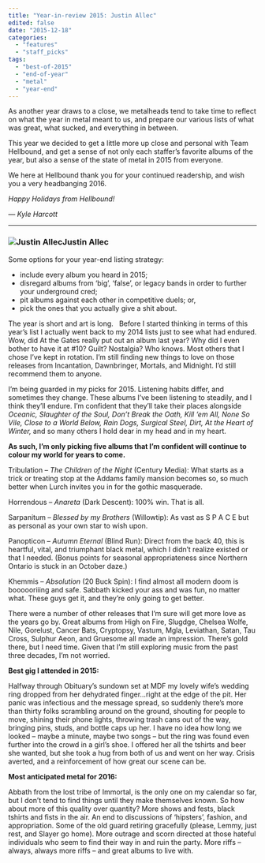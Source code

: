 ```yaml
---
title: "Year-in-review 2015: Justin Allec"
edited: false
date: "2015-12-18"
categories:
  - "features"
  - "staff_picks"
tags:
  - "best-of-2015"
  - "end-of-year"
  - "metal"
  - "year-end"
---
```


As another year draws to a close, we metalheads tend to take time to reflect on what the year in metal meant to us, and prepare our various lists of what was great, what sucked, and everything in between.

This year we decided to get a little more up close and personal with Team Hellbound, and get a sense of not only each staffer’s favorite albums of the year, but also a sense of the state of metal in 2015 from everyone.

We here at Hellbound thank you for your continued readership, and wish you a very headbanging 2016.

_Happy Holidays from Hellbound!_

_— Kyle Harcott_

* * *

### ![Justin Allec](https://hellbound.ca/wp-content/uploads/2015/12/Justin-Allec-300x169.jpg)Justin Allec

Some options for your year-end listing strategy:

- include every album you heard in 2015;
- disregard albums from ‘big’, ‘false’, or legacy bands in order to further your underground cred;
- pit albums against each other in competitive duels; or,
- pick the ones that you actually give a shit about.

The year is short and art is long.   Before I started thinking in terms of this year’s list I actually went back to my 2014 lists just to see what had endured. Wow, did At the Gates really put out an album last year? Why did I even bother to have it at #10? Guilt? Nostalgia? Who knows. Most others that I chose I’ve kept in rotation. I’m still finding new things to love on those releases from Incantation, Dawnbringer, Mortals, and Midnight. I’d still recommend them to anyone.

I’m being guarded in my picks for 2015. Listening habits differ, and sometimes they change. These albums I’ve been listening to steadily, and I think they’ll endure. I’m confident that they’ll take their places alongside _Oceanic, Slaughter of the Soul, Don’t Break the Oath, Kill ‘em All, None So Vile, Close to a World Below, Rain Dogs, Surgical Steel, Dirt, At the Heart of Winter,_ and so many others I hold dear in my head and in my heart.

**As such, I’m only picking five albums that I’m confident will continue to colour my world for years to come.**

Tribulation – _The Children of the Night_ (Century Media): What starts as a trick or treating stop at the Addams family mansion becomes so, so much better when Lurch invites you in for the gothic masquerade.

Horrendous – _Anareta_ (Dark Descent): 100% win. That is all.

Sarpanitum – _Blessed by my Brothers_ (Willowtip): As vast as S P A C E but as personal as your own star to wish upon.

Panopticon – _Autumn Eternal_ (Blind Run): Direct from the back 40, this is heartful, vital, and triumphant black metal, which I didn’t realize existed or that I needed. (Bonus points for seasonal appropriateness since Northern Ontario is stuck in an October daze.)

Khemmis – _Absolution_ (20 Buck Spin): I find almost all modern doom is boooooriiing and safe. Sabbath kicked your ass and was fun, no matter what. These guys get it, and they’re only going to get better.

There were a number of other releases that I’m sure will get more love as the years go by. Great albums from High on Fire, Slugdge, Chelsea Wolfe, Nile, Gorelust, Cancer Bats, Cryptopsy, Vastum, Mgla, Leviathan, Satan, Tau Cross, Sulphur Aeon, and Gruesome all made an impression. There’s gold there, but I need time. Given that I’m still exploring music from the past three decades, I’m not worried.

**Best gig I attended in 2015:**

Halfway through Obituary’s sundown set at MDF my lovely wife’s wedding ring dropped from her dehydrated finger…right at the edge of the pit. Her panic was infectious and the message spread, so suddenly there’s more than thirty folks scrambling around on the ground, shouting for people to move, shining their phone lights, throwing trash cans out of the way, bringing pins, studs, and bottle caps up her. I have no idea how long we looked – maybe a minute, maybe two songs – but the ring was found even further into the crowd in a girl’s shoe. I offered her all the tshirts and beer she wanted, but she took a hug from both of us and went on her way. Crisis averted, and a reinforcement of how great our scene can be.

**Most anticipated metal for 2016:**

Abbath from the lost tribe of Immortal, is the only one on my calendar so far, but I don’t tend to find things until they make themselves known. So how about more of this quality over quantity? More shows and fests, black tshirts and fists in the air. An end to discussions of ‘hipsters’, fashion, and appropriation. Some of the old guard retiring gracefully (please, Lemmy, just rest, and Slayer go home). More outrage and scorn directed at those hateful individuals who seem to find their way in and ruin the party. More riffs – always, always more riffs – and great albums to live with.
